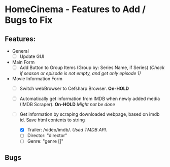 # HomeCinema - Features to Add / Bugs to Fix

## Features:
- General
  - [ ] Update GUI

- Main Form
  - [ ] Add Button to Group Items (Group by: Series Name, if Series) *(Check if season or episode is not empty, and get only episode 1)*
  
- Movie Information Form
  - [ ] Switch webBrowser to Cefsharp Browser. **On-HOLD**
  
  - [ ] Automatically get information from IMDB when newly added media (IMDB Scraper). **On-HOLD** *Might not be done*
  
  - [ ] Get information by scraping downloaded webpage, based on imdb id. Save html contents to string
    
	- [x] Trailer: /video/imdb/. *Used TMDB API.*
    - [ ] Director: "director"
	- [ ] Genre: "genre []"

## Bugs
